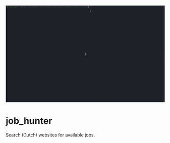 ![alt text](./demo.gif "Alpha test demo")

# job_hunter
Search (Dutch) websites for available jobs.
